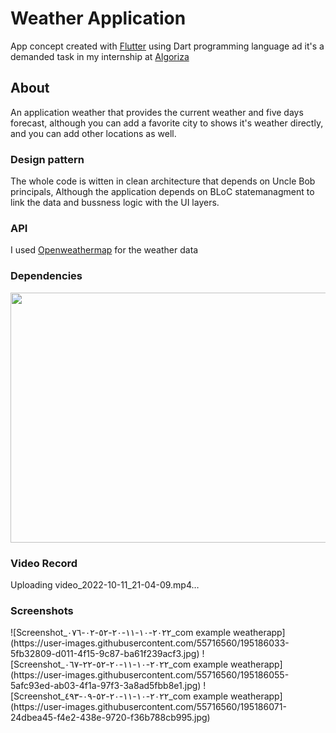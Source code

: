 # Weather Application

App concept created with [Flutter](https://flutter.dev/) using Dart programming language ad it's a demanded task in my internship at [Algoriza](https://algoriza.com/?fbclid=IwAR2zSo9Bh3oEs4COrz4p6rcDJsN75cydCJKD4HloAVlW1uTz2li-GgUGN-o)

## About

An application weather that provides the current weather and five days forecast, although you can add a favorite city to shows it's weather directly, and you can add other locations as well.

### Design pattern

The whole code is witten in clean architecture that depends on Uncle Bob principals, Although the application depends on BLoC statemanagment to link the data and bussness logic with the UI layers.

### API

I used [Openweathermap](https://openweathermap.org/api) for the weather data

### Dependencies
<p align="left">
<img weather3 src="https://user-images.githubusercontent.com/55716560/195185522-cb17fc37-99c9-4ae3-804c-b388e27b7f07.png" width="600" height="400">
</p>


### Video Record

Uploading video_2022-10-11_21-04-09.mp4…




### Screenshots

<p float="center">
 ![Screenshot_٢٠٢٢-١٠-١١-٢٠-٥٢-٠٢-٠٧٦_com example weatherapp](https://user-images.githubusercontent.com/55716560/195186033-5fb32809-d011-4f15-9c87-ba61f239acf3.jpg)
![Screenshot_٢٠٢٢-١٠-١١-٢٠-٥٢-٢٢-٠٦٧_com example weatherapp](https://user-images.githubusercontent.com/55716560/195186055-5afc93ed-ab03-4f1a-97f3-3a8ad5fbb8e1.jpg)
![Screenshot_٢٠٢٢-١٠-١١-٢٠-٥٢-٠٩-٤٩٣_com example weatherapp](https://user-images.githubusercontent.com/55716560/195186071-24dbea45-f4e2-438e-9720-f36b788cb995.jpg)

</p>

<p float="left">
 
</p>

